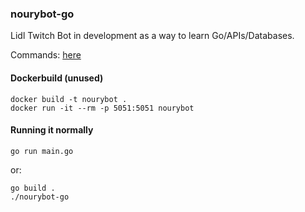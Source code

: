 ### nourybot-go

Lidl Twitch Bot in development as a way to learn Go/APIs/Databases.

Commands: [here](https://gist.github.com/lyx0/161913eb719afacea578b47239d0d969)

#### Dockerbuild (unused)
```
docker build -t nourybot .
docker run -it --rm -p 5051:5051 nourybot
``` 

#### Running it normally
```
go run main.go
```
or:
```
go build .
./nourybot-go
```